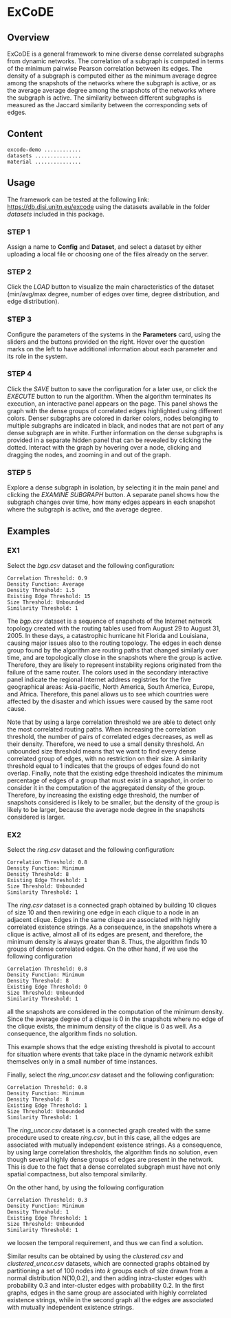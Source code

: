 # ExCoDE

## Overview
ExCoDE is a general framework to mine diverse dense correlated subgraphs from dynamic networks. The correlation of a subgraph is computed in terms of the minimum pairwise Pearson correlation between its edges. The density of a subgraph is computed either as the minimum average degree among the snapshots of the networks where the subgraph is active, or as the average average degree among the snapshots of the networks where the subgraph is active. The similarity between different subgraphs is measured as the Jaccard similarity between the corresponding sets of edges.

## Content
	excode-demo ............
	datasets ...............
	material ...............

## Usage
The framework can be tested at the following link: https://db.disi.unitn.eu/excode using the datasets available in the folder *datasets* included in this package.

### STEP 1
Assign a name to **Config** and **Dataset**, and select a dataset by either uploading a local file or choosing one of the files already on the server.

### STEP 2
Click the *LOAD* button to visualize the main characteristics of the dataset (min/avg/max degree, number of edges over time, degree distribution, and edge distribution).

### STEP 3
Configure the parameters of the systems in the **Parameters** card, using the sliders and the buttons provided on the right. Hover over the question marks on the left to have additional information about each parameter and its role in the system.

### STEP 4
Click the *SAVE* button to save the configuration for a later use, or click the *EXECUTE* button to run the algorithm.
When the algorithm terminates its execution, an interactive panel appears on the page.  This panel shows the graph with the dense groups of correlated edges highlighted using different colors. Denser subgraphs are colored in darker colors, nodes belonging to multiple subgraphs are indicated in black, and nodes that are not part of any dense subgraph are in white. Further information on the dense subgraphs is provided in a separate hidden panel that can be revealed by clicking the dotted.
Interact with the graph by hovering over a node, clicking and dragging the nodes, and zooming in and out of the graph.

### STEP 5
Explore a dense subgraph in isolation, by selecting it in the main panel and clicking the *EXAMINE SUBGRAPH* button. A separate panel shows how the subgraph changes over time, how many edges appears in each snapshot where the subgraph is active, and the average degree. 

## Examples

### EX1
Select the *bgp.csv* dataset and the following configuration:

    Correlation Threshold: 0.9
    Density Function: Average 
    Density Threshold: 1.5
    Existing Edge Threshold: 15
    Size Threshold: Unbounded
    Similarity Threshold: 1

The *bgp.csv* dataset is a sequence of snapshots of the Internet network topology created with the routing tables used from August 29 to August 31, 2005. In these days, a catastrophic hurricane hit Florida and Louisiana, causing major issues also to the routing topology. The edges in each dense group found by the algorithm are routing paths that changed similarly over time, and are topologically close in the snapshots where the group is active. Therefore, they are likely to represent instability regions originated from the failure of the same router.
The colors used in the secondary interactive panel indicate the regional Internet address registries for the five geographical areas: Asia-pacific, North America, South America, Europe, and Africa. Therefore, this panel allows us to see which countries were affected by the disaster and which issues were caused by the same root cause.

Note that by using a large correlation threshold we are able to detect only the most correlated routing paths. When increasing the correlation threshold, the number of pairs of correlated edges decreases, as well as their density. Therefore, we need to use a small density threshold. An unbounded size threshold means that we want to find every dense correlated group of edges, with no restriction on their size. A similarity threshold equal to 1 indicates that the groups of edges found do not overlap.
Finally, note that the existing edge threshold indicates the minimum percentage of edges of a group that must exist in a snapshot, in order to consider it in the computation of the aggregated density of the group. Therefore, by increasing the existing edge threshold, the number of snapshots considered is likely to be smaller, but the density of the group is likely to be larger, because the average node degree in the snapshots considered is larger. 

### EX2
Select the *ring.csv* dataset and the following configuration:

    Correlation Threshold: 0.8
    Density Function: Minimum 
    Density Threshold: 8
    Existing Edge Threshold: 1
    Size Threshold: Unbounded
    Similarity Threshold: 1
    
The *ring.csv* dataset is a connected graph obtained by building 10 cliques of size 10 and then rewiring one edge in each clique to a node in an adjacent clique. Edges in the same clique are associated with highly correlated existence strings. As a consequence, in the snapshots where a clique is active, almost all of its edges are present, and therefore, the minimum density is always greater than 8. Thus, the algorithm finds 10 groups of dense correlated edges. 
On the other hand, if we use the following configuration

    Correlation Threshold: 0.8
    Density Function: Minimum 
    Density Threshold: 8
    Existing Edge Threshold: 0
    Size Threshold: Unbounded
    Similarity Threshold: 1

all the snapshots are considered in the computation of the minimum density. Since the average degree of a clique is 0 in the snapshots where no edge of the clique exists, the minimum density of the clique is 0 as well. As a consequence, the algorithm finds no solution.

This example shows that the edge existing threshold is pivotal to account for situation where events that take place in the dynamic network exhibit themselves only in a small number of time instances.

Finally, select the *ring_uncor.csv* dataset and the following configuration:

    Correlation Threshold: 0.8
    Density Function: Minimum 
    Density Threshold: 8
    Existing Edge Threshold: 1
    Size Threshold: Unbounded
    Similarity Threshold: 1

The *ring_uncor.csv* dataset is a connected graph created with the same procedure used to create *ring.csv*, but in this case, all the edges are associated with mutually independent existence strings. As a consequence, by using large correlation thresholds, the algorithm finds no solution, even though several highly dense groups of edges are present in the network. This is due to the fact that a dense correlated subgraph must have not only spatial compactness, but also temporal similarity.

On the other hand, by using the following configuration

    Correlation Threshold: 0.3
    Density Function: Minimum 
    Density Threshold: 1
    Existing Edge Threshold: 1
    Size Threshold: Unbounded
    Similarity Threshold: 1

we loosen the temporal requirement, and thus we can find a solution.

Similar results can be obtained by using the *clustered.csv* and *clustered_uncor.csv* datasets, which are connected graphs obtained by partitioning a set of 100 nodes into *k* groups each of size drawn from a normal distribution N(10,0.2), and then adding intra-cluster edges with probability 0.3 and inter-cluster edges with probability 0.2. In the first graphs, edges in the same group are associated with highly correlated existence strings, while in the second graph all the edges are associated with mutually independent existence strings.